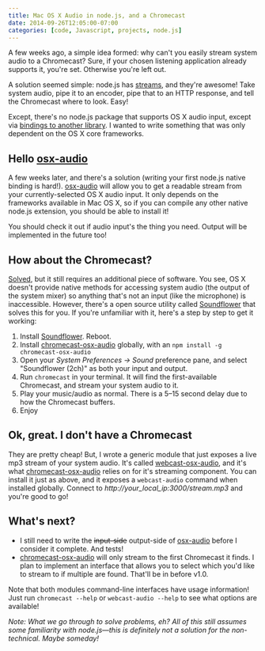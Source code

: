 ```yaml
---
title: Mac OS X Audio in node.js, and a Chromecast
date: 2014-09-26T12:05:00-07:00
categories: [code, Javascript, projects, node.js]
---
```


A few weeks ago, a simple idea formed: why can't you easily stream system audio to a Chromecast? Sure, if your chosen listening application already supports it, you're set. Otherwise you're left out.

A solution seemed simple: node.js has [streams](http://nodejs.org/api/stream.html), and they're awesome! Take system audio, pipe it to an encoder, pipe that to an HTTP response, and tell the Chromecast where to look. Easy!

Except, there's no node.js package that supports OS X audio input, except via [bindings to another library](https://www.npmjs.org/package/node-core-audio). I wanted to write something that was only dependent on the OS X core frameworks.

## Hello [osx-audio][osx-audio]

A few weeks later, and there's a solution (writing your first node.js native binding is hard!). [osx-audio][osx-audio] will allow you to get a readable stream from your currently-selected OS X audio input. It only depends on the frameworks available in Mac OS X, so if you can compile any other native node.js extension, you should be able to install it!

You should check it out if audio input's the thing you need. Output will be implemented in the future too!

[osx-audio]: https://www.npmjs.org/package/osx-audio

## How about the Chromecast?

[Solved][chromecast-osx-audio], but it still requires an additional piece of software. You see, OS X doesn't provide native methods for accessing system audio (the output of the system mixer) so anything that's not an input (like the microphone) is inaccessible. However, there's a open source utility called [Soundflower][soundflower] that solves this for you. If you're unfamiliar with it, here's a step by step to get it working:

1. Install [Soundflower][soundflower]. Reboot.
2. Install [chromecast-osx-audio][chromecast-osx-audio] globally, with an `npm install -g chromecast-osx-audio`
3. Open your *System Preferences -> Sound* preference pane, and select "Soundflower (2ch)" as both your input and output.
4. Run `chromecast` in your terminal. It will find the first-available Chromecast, and stream your system audio to it.
5. Play your music/audio as normal. There is a 5–15	second delay due to how the Chromecast buffers.
6. Enjoy

[chromecast-osx-audio]: https://www.npmjs.org/package/chromecast-osx-audio
[webcast-osx-audio]: https://www.npmjs.org/package/webcast-osx-audio
[soundflower]: http://rogueamoeba.com/freebies/soundflower/

## Ok, great. I don't have a Chromecast

They are pretty cheap! But, I wrote a generic module that just exposes a live mp3 stream of your system audio. It's called [webcast-osx-audio][webcast-osx-audio], and it's what [chromecast-osx-audio][chromecast-osx-audio] relies on for it's streaming component. You can install it just as above, and it exposes a `webcast-audio` command when installed globally. Connect to *http://your_local_ip:3000/stream.mp3* and you're good to go!

## What's next?

- I still need to write the <del>input-side</del> output-side of [osx-audio][osx-audio] before I consider it complete. And tests!
- [chromecast-osx-audio][chromecast-osx-audio] will only stream to the first Chromecast it finds. I plan to implement an interface that allows you to select which you'd like to stream to if multiple are found. That'll be in before v1.0.

Note that both modules command-line interfaces have usage information! Just run `chromecast --help` or `webcast-audio --help` to see what options are available!

*Note: What we go through to solve problems, eh? All of this still assumes some familiarity with node.js—this is definitely not a solution for the non-technical. Maybe someday!*
